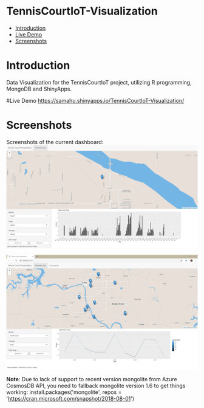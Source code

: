 # TennisCourtIoT-Visualization

- [Introduction](#introduction)
- [Live Demo](#live-demo)
- [Screenshots](#screenshots)

# Introduction
Data Visualization for the TennisCourtIoT project, utilizing R programming, MongoDB and ShinyApps.

#Live Demo
https://samahu.shinyapps.io/TennisCourtIoT-Visualization/

# Screenshots
Screenshots of the current dashboard:
![Screenshot](./misc/dashboard_sample_1.jpg)

![Screenshot](./misc/dashboard_sample_2.jpg)


__Note__: Due to lack of support to recent version mongolite from Azure CosmosDB API, you need to fallback mongolite version 1.6 to get things working:
install.packages('mongolite', repos = 'https://cran.microsoft.com/snapshot/2018-08-01')
